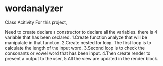# wordanalyzer
Class Acitivity 
For this project,

Need to create declare a constructor to declare all the variables. there is 4 variable that has been declared.
1.Create function analyze that will be manipulate in that function.
2.Create nested for loop. The first loop is to calculate the length of the input word.
3.Second loop is to check the consonants or vowel word that has been input.
4.Then create render to present a output to the user,
5.All the view are updated in the render block.
